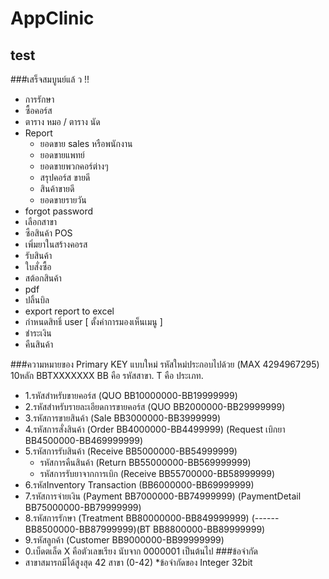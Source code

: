# AppClinic


test
----------------------
###เสร็จสมบูนย์แล้ ว !!
- การรักษา
- ซื้อคอร์ส
- ตาราง หมอ / ตาราง นัด
- Report
    - ยอดขาย sales หรือพนักงาน
    - ยอดขายแพทย์
    - ยอดขายพวกคอร์ต่างๆ
    - สรุปคอร์ส ขายดี
    - สินค้าขายดี
    - ยอดขายรายวัน
- forgot password
- เลือกสาขา
- ซือสินค้า POS
- เพิ่มยาในสร้างคอรส
- รับสินค้า
- ใบสั่งซื้อ
- สต้อกสินค้า
- pdf
- ปลิ้นบิล
- export report to excel
- กำหนดสิทธิ์ user [ ตั้งค่าการมองเห็นเมนู ]
- ชำระเงิน
- คืนสินค้า

###ความหมายของ Primary KEY แบบใหม่
รหัสใหม่ประกอบไปด้วย (MAX 4294967295) 10หลัก
BBTXXXXXXX
BB คือ รหัสสาขา.
T คือ ประเภท. 
-   1.รหัสสำหรับขายคอร์ส (QUO BB10000000-BB19999999)
-   2.รหัสสำหรับรายละเอียดการขายคอร์ส (QUO BB2000000-BB29999999)
-   3.รหัสการขายสินค้า (Sale BB3000000-BB3999999)
-   4.รหัสการสั่งสินค้า (Order BB4000000-BB4499999) (Request เบิกยา BB4500000-BB469999999)
-   5.รหัสการรับสินค้า (Receive BB5000000-BB54999999) 
    -   รหัสการคืนสินค้า (Return  BB55000000-BB569999999)
    -   รหัสการรับยาจากการเบิก (Receive  BB55700000-BB58999999)
-   6.รหัสInventory Transaction (BB6000000-BB69999999)
-   7.รหัสการจ่ายเงิน (Payment  BB7000000-BB74999999)  (PaymentDetail  BB75000000-BB79999999)
-   8.รหัสการรักษา (Treatment BB80000000-BB849999999) (------  BB8500000-BB87999999)(BT  BB8800000-BB89999999)
-   9.รหัสลูกค้า (Customer BB9000000-BB99999999)
-   0.เบ็ดตเล็ด
X คือตัวเลขเรียง นับจาก 0000001 เป็นต้นไป
###ข้อจำกัด
-   สาขาสมารถมีได้สูงสุด 42  สาขา (0-42) *ข้อจำกัดของ Integer 32bit
